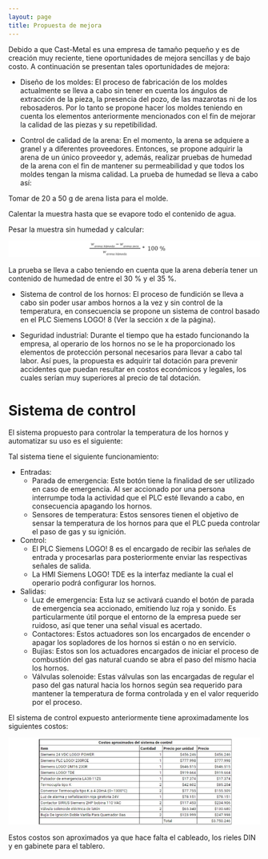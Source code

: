 ```yaml
---
layout: page
title: Propuesta de mejora
---
```



Debido a que Cast-Metal es una empresa de tamaño pequeño y es de creación muy reciente, tiene oportunidades de mejora sencillas y de bajo costo.
A continuación se presentan tales oportunidades de mejora:

* Diseño de los moldes:
El proceso de fabricación de los moldes actualmente se lleva a cabo sin tener en cuenta los ángulos de extracción de la pieza, la presencia del pozo, de las mazarotas ni de los rebosaderos. Por lo tanto se propone hacer los moldes teniendo en cuenta los elementos anteriormente mencionados con el fin de mejorar la calidad de las piezas y su repetibilidad.

* Control de calidad de la arena:
En el momento, la arena se adquiere a granel y a diferentes proveedores. Entonces, se propone adquirir la arena de un único proveedor y, además, realizar pruebas de humedad de la arena con el fin de mantener su permeabilidad y que todos los moldes tengan la misma calidad.
La prueba de humedad se lleva a cabo así:

Tomar de 20 a 50 g de arena lista para el molde.

Calentar la muestra hasta que se evapore todo el contenido de agua.

Pesar la muestra sin humedad y calcular:

![EcHum](/assets/img/EcHum.jpg)


La prueba se lleva a cabo teniendo en cuenta que la arena debería tener un contenido de humedad de entre el 30 % y el 35 %.

* Sistema de control de los hornos:
El proceso de fundición se lleva a cabo sin poder usar ambos hornos a la vez y sin control de la temperatura, en consecuencia se propone un sistema de control basado en el PLC Siemens LOGO! 8 (Ver la sección x de la página).

* Seguridad industrial:
Durante el tiempo que ha estado funcionando la empresa, al operario de los hornos no se le ha proporcionado los elementos de protección personal necesarios para llevar a cabo tal labor. Así pues, la propuesta es adquirir tal dotación para prevenir accidentes que puedan resultar en costos económicos y legales, los cuales serían muy superiores al precio de tal dotación.

# Sistema de control

El sistema propuesto para controlar la temperatura de los hornos y automatizar su uso es el siguiente:

Tal sistema tiene el siguiente funcionamiento:
* Entradas:
  + Parada de emergencia:
    Este botón tiene la finalidad de ser utilizado en caso de emergencia. Al ser accionado por una persona interrumpe toda la actividad que el PLC esté llevando a cabo, en consecuencia apagando los hornos.
  + Sensores de temperatura:
    Estos sensores tienen el objetivo de sensar la temperatura de los hornos para que el PLC pueda controlar el paso de gas y su ignición.
* Control:
  + El PLC Siemens LOGO! 8 es el encargado de recibir las señales de entrada y procesarlas para posteriormente enviar las respectivas señales de salida.
  + La HMI Siemens LOGO! TDE es la interfaz mediante la cual el operario podrá configurar los hornos.
* Salidas:
  + Luz de emergencia:
    Esta luz se activará cuando el botón de parada de emergencia sea accionado, emitiendo luz roja y sonido. Es particularmente útil porque el entorno de la empresa puede ser ruidoso, así que tener una señal visual es acertado.
  + Contactores:
    Estos actuadores son los encargados de encender o apagar los sopladores de los hornos si están o no en servicio.
  + Bujías:
    Estos son los actuadores encargados de iniciar el proceso de combustión del gas natural cuando se abra el paso del mismo hacia los hornos.
  + Válvulas solenoide:
    Estas válvulas son las encargadas de regular el paso del gas natural hacia los hornos según sea requerido para mantener la temperatura de forma controlada y en el valor requerido por el proceso.

El sistema de control expuesto anteriormente tiene aproximadamente los siguientes costos:

![CostosC](/assets/img/CostosControl.jpg)

Estos costos son aproximados ya que hace falta el cableado, los rieles DIN y en gabinete para el tablero.
